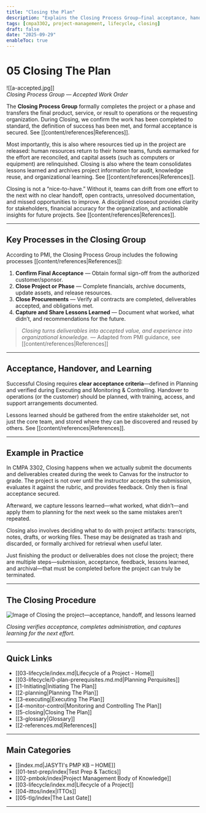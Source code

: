 ```yaml
---
title: "Closing the Plan"
description: "Explains the Closing Process Group—final acceptance, handoff, resource release, and lessons learned."
tags: [cmpa3302, project-management, lifecycle, closing]
draft: false
date: "2025-09-29"
enableToc: true
---
```


# 05 Closing The Plan

![[a-accepted.jpg]]  
*Closing Process Group — Accepted Work Order*

The **Closing Process Group** formally completes the project or a phase and transfers the final product, service, or result to operations or the requesting organization. During Closing, we confirm the work has been completed to standard, the definition of success has been met, and formal acceptance is secured. See [[content/references|References]].  

Most importantly, this is also where resources tied up in the project are released: human resources return to their home teams, funds earmarked for the effort are reconciled, and capital assets (such as computers or equipment) are relinquished. Closing is also where the team consolidates lessons learned and archives project information for audit, knowledge reuse, and organizational learning. See [[content/references|References]].  

Closing is not a “nice-to-have.” Without it, teams can drift from one effort to the next with no clear handoff, open contracts, unresolved documentation, and missed opportunities to improve. A disciplined closeout provides clarity for stakeholders, financial accuracy for the organization, and actionable insights for future projects. See [[content/references|References]].

---

## Key Processes in the Closing Group

According to PMI, the Closing Process Group includes the following processes [[content/references|References]]:  

1. **Confirm Final Acceptance** — Obtain formal sign-off from the authorized customer/sponsor.  
2. **Close Project or Phase** — Complete financials, archive documents, update assets, and release resources.  
3. **Close Procurements** — Verify all contracts are completed, deliverables accepted, and obligations met.  
4. **Capture and Share Lessons Learned** — Document what worked, what didn’t, and recommendations for the future.  

> *Closing turns deliverables into accepted value, and experience into organizational knowledge.* — Adapted from PMI guidance, see [[content/references|References]]

---

## Acceptance, Handover, and Learning

Successful Closing requires **clear acceptance criteria**—defined in Planning and verified during Executing and Monitoring & Controlling. Handover to operations (or the customer) should be planned, with training, access, and support arrangements documented.  

Lessons learned should be gathered from the entire stakeholder set, not just the core team, and stored where they can be discovered and reused by others. See [[content/references|References]].  

---

## Example in Practice

In CMPA 3302, Closing happens when we actually submit the documents and deliverables created during the week to Canvas for the instructor to grade. The project is not over until the instructor accepts the submission, evaluates it against the rubric, and provides feedback. Only then is final acceptance secured.  

Afterward, we capture lessons learned—what worked, what didn’t—and apply them to planning for the next week so the same mistakes aren’t repeated.  

Closing also involves deciding what to do with project artifacts: transcripts, notes, drafts, or working files. These may be designated as trash and discarded, or formally archived for retrieval when useful later.  

Just finishing the product or deliverables does not close the project; there are multiple steps—submission, acceptance, feedback, lessons learned, and archival—that must be completed before the project can truly be terminated.

---

## The Closing Procedure

![Image of Closing the project—acceptance, handoff, and lessons learned](close.jpg)  

*Closing verifies acceptance, completes administration, and captures learning for the next effort.*  

---
## Quick Links
- [[03-lifecycle/index.md|Lifecycle of a Project - Home]]
- [[03-lifecycle/0-plan-prerequisites.md.md|Planning Perquisites]]
- [[1-Initiating|Initiating The Plan]]
- [[2-planning|Planning The Plan]]
- [[3-executing|Executing The Plan]]
- [[4-monitor-control|Monitoring and Controlling The Plan]]
- [[5-closing|Closing The Plan]]
- [[3-glossary|Glossary]]
- [[2-references.md|References]]

---
## Main Categories
- [[index.md|JASYTI's PMP KB – HOME]]
- [[01-test-prep/index|Test Prep & Tactics]]
- [[02-pmbok/index|Project Management Body of Knowledge]]
- [[03-lifecycle/index.md|Lifecycle of a Project]]
- [[04-ittos/index|ITTOs]]
- [[05-tlg/index|The Last Gate]]

---

